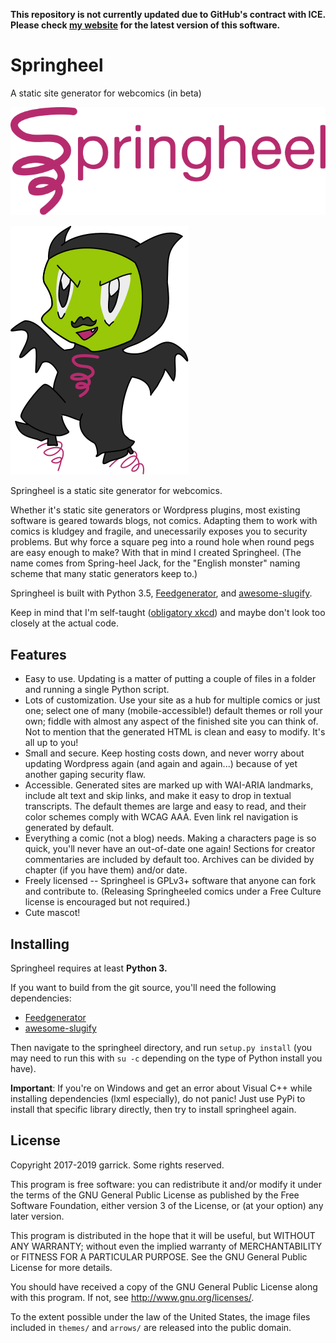 **This repository is not currently updated due to GitHub's contract with ICE. Please check [my website](https://www.twinkle-night.net/Code/springheel.html) for the latest version of this software.**

# Springheel
A static site generator for webcomics (in beta)

![](springheel-logo.svg)

![](jackie.svg)

Springheel is a static site generator for webcomics.

Whether it's static site generators or Wordpress plugins, most existing software is geared towards blogs, not comics. Adapting them to work with comics is kludgey and fragile, and unecessarily exposes you to security problems. But why force a square peg into a round hole when round pegs are easy enough to make? With that in mind I created Springheel. (The name comes from Spring-heel Jack, for the "English monster" naming scheme that many static generators keep to.)

Springheel is built with Python 3.5, [Feedgenerator](https://github.com/lkiesow/python-feedgen), and [awesome-slugify](https://github.com/dimka665/awesome-slugify).

Keep in mind that I'm self-taught \([obligatory xkcd](http://www.xkcd.com/1513/)\) and maybe don't look too closely at the actual code.

## Features

* Easy to use. Updating is a matter of putting a couple of files in a folder and running a single Python script.
* Lots of customization. Use your site as a hub for multiple comics or just one; select one of many (mobile-accessible!) default themes or roll your own; fiddle with almost any aspect of the finished site you can think of. Not to mention that the generated HTML is clean and easy to modify. It's all up to you!
* Small and secure. Keep hosting costs down, and never worry about updating Wordpress again (and again and again...) because of yet another gaping security flaw.
* Accessible. Generated sites are marked up with WAI-ARIA landmarks, include alt text and skip links, and make it easy to drop in textual transcripts. The default themes are large and easy to read, and their color schemes comply with WCAG AAA. Even link rel navigation is generated by default.
* Everything a comic (not a blog) needs. Making a characters page is so quick, you'll never have an out-of-date one again! Sections for creator commentaries are included by default too. Archives can be divided by chapter (if you have them) and/or date.
* Freely licensed -- Springheel is GPLv3+ software that anyone can fork and contribute to. (Releasing Springheeled comics under a Free Culture license is encouraged but not required.)
* Cute mascot!

## Installing

Springheel requires at least **Python 3.**

If you want to build from the git source, you'll need the following dependencies:

* [Feedgenerator](https://github.com/lkiesow/python-feedgen)
* [awesome-slugify](https://github.com/dimka665/awesome-slugify)

Then navigate to the springheel directory, and run `setup.py install` (you may need to run this with `su -c` depending on the type of Python install you have).

**Important**: If you're on Windows and get an error about Visual C++ while installing dependencies (lxml especially), do not panic! Just use PyPi to install that specific library directly, then try to install springheel again.

## License

Copyright 2017-2019 garrick. Some rights reserved.

This program is free software: you can redistribute it and/or modify it under the terms of the GNU General Public License as published by the Free Software Foundation, either version 3 of the License, or (at your option) any later version.

This program is distributed in the hope that it will be useful, but WITHOUT ANY WARRANTY; without even the implied warranty of
MERCHANTABILITY or FITNESS FOR A PARTICULAR PURPOSE. See the GNU General Public License for more details.

You should have received a copy of the GNU General Public License along with this program. If not, see <http://www.gnu.org/licenses/>.

To the extent possible under the law of the United States, the image files included in `themes/` and `arrows/` are released into the public domain.
